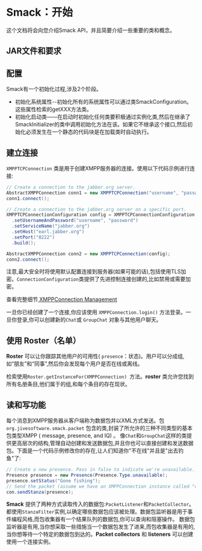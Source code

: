 # Smack：开始
这个文档将会向您介绍Smack API，并且简要介绍一些重要的类和概念。
## JAR文件和要求

## 配置
Smack有一个初始化过程,涉及2个阶段。
* 初始化系统属性--初始化所有的系统属性可以通过类SmackConfiguration。这些属性检索的getXXX方法类。
* 初始化启动类——在启动时初始化任何类要积极通过实例化类,然后在继承了SmackInitializer的类中调用初始化方法在该。如果它不继承这个接口,然后初始化必须发生在一个静态的代码块是在加载类时自动执行。

## 建立连接
`XMPPTCPConnection` 类是用于创建XMPP服务器的连接。使用以下代码示例进行连接:
```JAVA
// Create a connection to the jabber.org server.
AbstractXMPPConnection conn1 = new XMPPTCPConnection("username", "password" "jabber.org");
conn1.connect();

// Create a connection to the jabber.org server on a specific port.
XMPPTCPConnectionConfiguration config = XMPPTCPConnectionConfiguration.builder()
  .setUsernameAndPassword("username", "password")
  .setServiceName("jabber.org")
  .setHost("earl.jabber.org")
  .setPort("8222")
  .build();

AbstractXMPPConnection conn2 = new XMPPTCPConnection(config);
conn2.connect();
```
注意,最大安全时将使用默认配置连接到服务器(如果可能的话),包括使用TLS加密。```ConnectionConfiguration```类提供了先进控制连接创建的,比如禁用或需要加密。

查看完整细节[ XMPPConnection Management ](file:///Users/lait/Downloads/smack/smack_4_1_2/releasedocs/documentation/connections.html)

一旦你已经创建了一个连接,你应该使用 `XMPPConnection.login()` 方法登录。一旦你登录,你可以创建新的`Chat`或 `GroupChat` 对象与其他用户聊天。
## 使用 Roster（名单）
**Roster** 可以让你跟踪其他用户的可用性( `presence`：状态)。用户可以分成组,如“朋友”和“同事”,然后你会发现每个用户是否在线或离线。

检索使用```Roster.getInstanceFor(XMPPConnection) ```方法。**roster** 类允许您找到所有名册条目,他们属于的组,和每个条目的存在现状。
## 读和写功能
每个消息到XMPP服务器从客户端称为数据包并以XML方式发送。包 ```org.jivesoftware.smack.packet``` 包含的类,封装了所允许的三种不同类型的基本包类型XMPP ( message, presence, and IQ) 。
像```Chat```和```GroupChat```这样的类提供更高层次的结构,管理自动创建和发送数据包,并且你也可以直接创建和发送数据包。下面是一个代码示例修改你的存在,让人们知道你"不在线"并且是"出去钓鱼"了:
```java
// Create a new presence. Pass in false to indicate we're unavailable._
Presence presence = new Presence(Presence.Type.unavailable);
presence.setStatus("Gone fishing");
// Send the packet (assume we have an XMPPConnection instance called "con").
con.sendStanza(presence);
```
**Smack** 提供了两种方式读取传入的数据包:```PacketListener```和```PacketCollector```。都使用```StanzaFilter```实例,以确定哪些数据包应该被处理。数据包监听器是用于事件编程风格,而包收集器有一个结果队列的数据包,你可以查询和阻塞操作。
数据包监听器是有用,当你想采取一些措施当一个数据包发生了进来,而包收集器是有用的,当你想等待一个特定的数据包到达的。**Packet collectors** 和 **listeners** 可以创建使用一个连接实例。



